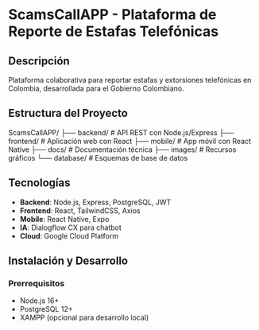 # ScamsCallAPP - Plataforma de Reporte de Estafas Telefónicas

## Descripción
Plataforma colaborativa para reportar estafas y extorsiones telefónicas en Colombia, desarrollada para el Gobierno Colombiano.

## Estructura del Proyecto

ScamsCallAPP/
├── backend/ # API REST con Node.js/Express
├── frontend/ # Aplicación web con React
├── mobile/ # App móvil con React Native
├── docs/ # Documentación técnica
├── images/ # Recursos gráficos
└── database/ # Esquemas de base de datos

## Tecnologías
- **Backend**: Node.js, Express, PostgreSQL, JWT
- **Frontend**: React, TailwindCSS, Axios
- **Mobile**: React Native, Expo
- **IA**: Dialogflow CX para chatbot
- **Cloud**: Google Cloud Platform

## Instalación y Desarrollo

### Prerrequisitos
- Node.js 16+
- PostgreSQL 12+
- XAMPP (opcional para desarrollo local)
